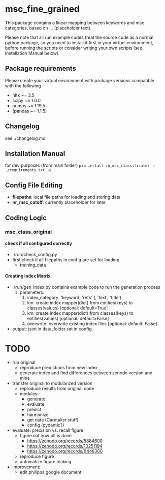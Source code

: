 # msc_fine_grained
This package contains a linear mapping between keywords and msc categories, 
based on ... (placeholder text).

Please note that all run example codes treat the source code as a normal 
python package, so you need to install it first in your virtuel environment, 
before running the scripts or consider writing your own scripts (see 
Installation Manual below).

## Package requirements
Please create your virtual environment with package versions compatible with 
the following
* nltk ~= 3.5
* scipy ~= 1.6.0
* numpy ~= 1.19.5
* (pandas ~= 1.1.5)

## Changelog
see ./changelog.md

## Installation Manual
for dev purposes (from main folder)
`pip install zb_msc_classificator -r ./requirements.txt -e .`

## Config File Editing
- **filepaths**: local file paths for loading and storing data
- **nr_msc_cutoff**: currently placeholder for later

## Coding Logic
### msc_class_original
#### check if all configured correctly
- ./run/check_config.py
- first check if all filepaths in config are set for loading 
   - training_data

#### Creating Index Matrix 
- ./run/gen_index.py contains example code to run the generation process
   1. parameters: 
      1. index_category: 'keyword, 'refs' (, 'text', 'title')
      2. km: create index mapper(dict) from entities(keys) to classes(values)
         [optional: default=True]
      3. km: create index mapper(dict) from classes(keys) to entities(values)
         [optional: default=False]
      4. overwrite: overwrite existing index files 
         [optional: default: False]
- output: json in data_folder set in config

# TODO
- run original
  - reproduce predictions from new index 
  - generate index and find differences between zenodo version and mine
- transfer original to modularized version
  - reproduce results from original code
  - modules:
    - generate
    - evaluate
    - predict
    - harmonize
    - get data (Caretaker stuff)
    - config (pydantic?)
- evaluate: precision vs. recall figure
  - figure out how plt is done
    - https://zenodo.org/records/5884600
    - https://zenodo.org/records/10251194
    - https://zenodo.org/records/6448360
  - reproduce figure
  - automatize figure making
- improvement: 
  - edit philipps google document